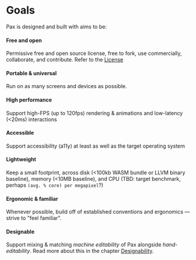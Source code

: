 # Goals

Pax is designed and built with aims to be:

#### Free and open
Permissive free and open source license, free to fork, use commercially, collaborate, and contribute.  Refer to the [License](https://www.github.com/pax-lang/pax-lang/blob/master/LICENSE.md)

#### Portable & universal
Run on as many screens and devices as possible.

#### High performance
Support high-FPS (up to 120fps) rendering & animations and low-latency (<20ms) interactions

#### Accessible
Support accessibility (a11y) at least as well as the target operating system

#### Lightweight
Keep a small footprint, across disk (<100kb WASM bundle or LLVM binary baseline), memory (<10MB baseline), and CPU (TBD: target benchmark, perhaps `(avg. % core) per megapixel`?)

#### Ergonomic & familiar
Whenever possible, build off of established conventions and ergonomics — strive to "feel familiar".

#### Designable
Support mixing & matching _machine editability_ of Pax alongside _hand-editability_.  Read more about this in the chapter [Designability](./reference-designability.md).